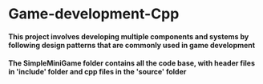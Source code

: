# Game-development-Cpp
#### This project involves developing multiple components and systems by following design patterns that are commonly used in game development
#### The SimpleMiniGame folder contains all the code base, with header files in 'include' folder and cpp files in the 'source' folder
